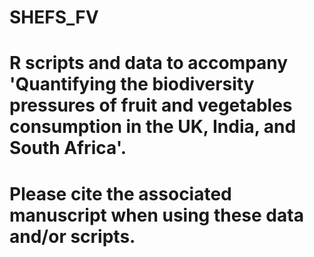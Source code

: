 # SHEFS_FV
# R scripts and data to accompany 'Quantifying the biodiversity pressures of fruit and vegetables consumption in the UK, India, and South Africa'.
# Please cite the associated manuscript when using these data and/or scripts.
